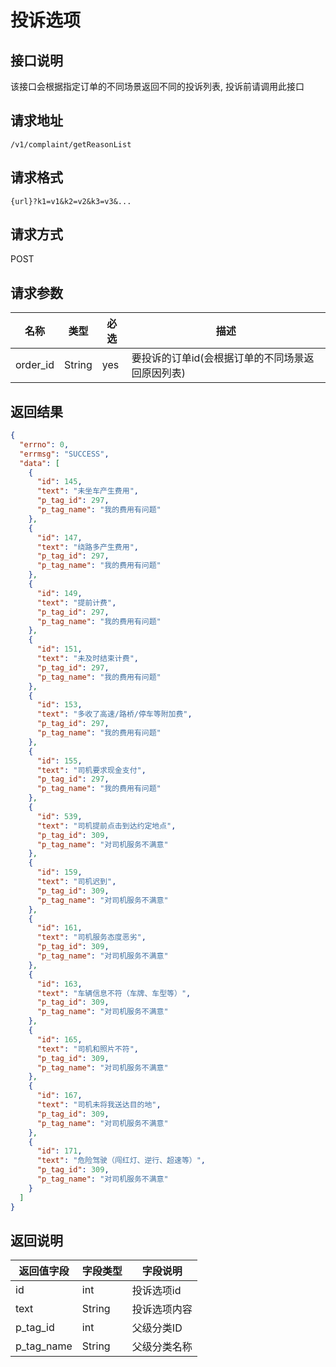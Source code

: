 # 投诉选项

## 接口说明

该接口会根据指定订单的不同场景返回不同的投诉列表, 投诉前请调用此接口

## 请求地址

`/v1/complaint/getReasonList`

## 请求格式

`{url}?k1=v1&k2=v2&k3=v3&...`

## 请求方式

POST

## 请求参数

| 名称     | 类型   | 必选 | 描述                                             |
| -------- | ------ | ---- | ------------------------------------------------ |
| order_id | String | yes  | 要投诉的订单id(会根据订单的不同场景返回原因列表) |

## 返回结果

```json
{
  "errno": 0,
  "errmsg": "SUCCESS",
  "data": [
    {
      "id": 145,
      "text": "未坐车产生费用",
      "p_tag_id": 297,
      "p_tag_name": "我的费用有问题"
    },
    {
      "id": 147,
      "text": "绕路多产生费用",
      "p_tag_id": 297,
      "p_tag_name": "我的费用有问题"
    },
    {
      "id": 149,
      "text": "提前计费",
      "p_tag_id": 297,
      "p_tag_name": "我的费用有问题"
    },
    {
      "id": 151,
      "text": "未及时结束计费",
      "p_tag_id": 297,
      "p_tag_name": "我的费用有问题"
    },
    {
      "id": 153,
      "text": "多收了高速/路桥/停车等附加费",
      "p_tag_id": 297,
      "p_tag_name": "我的费用有问题"
    },
    {
      "id": 155,
      "text": "司机要求现金支付",
      "p_tag_id": 297,
      "p_tag_name": "我的费用有问题"
    },
    {
      "id": 539,
      "text": "司机提前点击到达约定地点",
      "p_tag_id": 309,
      "p_tag_name": "对司机服务不满意"
    },
    {
      "id": 159,
      "text": "司机迟到",
      "p_tag_id": 309,
      "p_tag_name": "对司机服务不满意"
    },
    {
      "id": 161,
      "text": "司机服务态度恶劣",
      "p_tag_id": 309,
      "p_tag_name": "对司机服务不满意"
    },
    {
      "id": 163,
      "text": "车辆信息不符（车牌、车型等）",
      "p_tag_id": 309,
      "p_tag_name": "对司机服务不满意"
    },
    {
      "id": 165,
      "text": "司机和照片不符",
      "p_tag_id": 309,
      "p_tag_name": "对司机服务不满意"
    },
    {
      "id": 167,
      "text": "司机未将我送达目的地",
      "p_tag_id": 309,
      "p_tag_name": "对司机服务不满意"
    },
    {
      "id": 171,
      "text": "危险驾驶（闯红灯、逆行、超速等）",
      "p_tag_id": 309,
      "p_tag_name": "对司机服务不满意"
    }
  ]
}
```

## 返回说明

| 返回值字段 | 字段类型 | 字段说明     |
| ---------- | -------- | ------------ |
| id         | int      | 投诉选项id   |
| text       | String   | 投诉选项内容 |
| p_tag_id   | int      | 父级分类ID   |
| p_tag_name | String   | 父级分类名称 |
